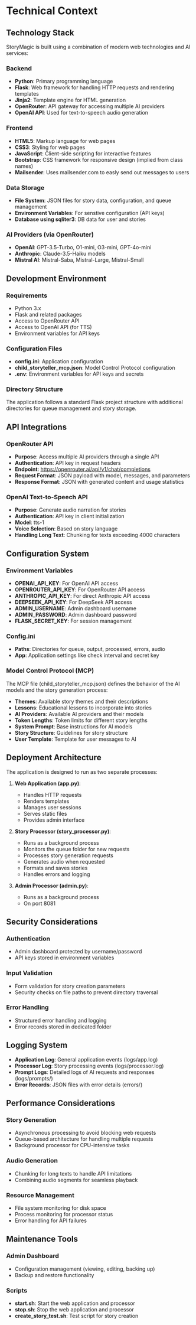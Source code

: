 # Technical Context

## Technology Stack

StoryMagic is built using a combination of modern web technologies and AI services:

### Backend
- **Python**: Primary programming language
- **Flask**: Web framework for handling HTTP requests and rendering templates
- **Jinja2**: Template engine for HTML generation
- **OpenRouter**: API gateway for accessing multiple AI providers
- **OpenAI API**: Used for text-to-speech audio generation

### Frontend
- **HTML5**: Markup language for web pages
- **CSS3**: Styling for web pages
- **JavaScript**: Client-side scripting for interactive features
- **Bootstrap**: CSS framework for responsive design (implied from class names)
- **Mailsender**: Uses mailsender.com to easly send out messages to users

### Data Storage
- **File System**: JSON files for story data, configuration, and queue management
- **Environment Variables**: For senstive configuration (API keys)
- **Database using sqliter3**: DB data for user and stories

### AI Providers (via OpenRouter)
- **OpenAI**: GPT-3.5-Turbo, O1-mini, O3-mini, GPT-4o-mini
- **Anthropic**: Claude-3.5-Haiku models
- **Mistral AI**: Mistral-Saba, Mistral-Large, Mistral-Small

## Development Environment

### Requirements
- Python 3.x
- Flask and related packages
- Access to OpenRouter API
- Access to OpenAI API (for TTS)
- Environment variables for API keys

### Configuration Files
- **config.ini**: Application configuration
- **child_storyteller_mcp.json**: Model Control Protocol configuration
- **.env**: Environment variables for API keys and secrets

### Directory Structure
The application follows a standard Flask project structure with additional directories for queue management and story storage.

## API Integrations

### OpenRouter API
- **Purpose**: Access multiple AI providers through a single API
- **Authentication**: API key in request headers
- **Endpoint**: https://openrouter.ai/api/v1/chat/completions
- **Request Format**: JSON payload with model, messages, and parameters
- **Response Format**: JSON with generated content and usage statistics

### OpenAI Text-to-Speech API
- **Purpose**: Generate audio narration for stories
- **Authentication**: API key in client initialization
- **Model**: tts-1
- **Voice Selection**: Based on story language
- **Handling Long Text**: Chunking for texts exceeding 4000 characters

## Configuration System

### Environment Variables
- **OPENAI_API_KEY**: For OpenAI API access
- **OPENROUTER_API_KEY**: For OpenRouter API access
- **ANTHROPIC_API_KEY**: For direct Anthropic API access
- **DEEPSEEK_API_KEY**: For DeepSeek API access
- **ADMIN_USERNAME**: Admin dashboard username
- **ADMIN_PASSWORD**: Admin dashboard password
- **FLASK_SECRET_KEY**: For session management

### Config.ini
- **Paths**: Directories for queue, output, processed, errors, audio
- **App**: Application settings like check interval and secret key

### Model Control Protocol (MCP)
The MCP file (child_storyteller_mcp.json) defines the behavior of the AI models and the story generation process:

- **Themes**: Available story themes and their descriptions
- **Lessons**: Educational lessons to incorporate into stories
- **AI Providers**: Available AI providers and their models
- **Token Lengths**: Token limits for different story lengths
- **System Prompt**: Base instructions for AI models
- **Story Structure**: Guidelines for story structure
- **User Template**: Template for user messages to AI

## Deployment Architecture

The application is designed to run as two separate processes:

1. **Web Application (app.py)**:
   - Handles HTTP requests
   - Renders templates
   - Manages user sessions
   - Serves static files
   - Provides admin interface

2. **Story Processor (story_processor.py)**:
   - Runs as a background process
   - Monitors the queue folder for new requests
   - Processes story generation requests
   - Generates audio when requested
   - Formats and saves stories
   - Handles errors and logging
3. **Admin Processor (admin.py)**:
   - Runs as a background process
   - On port 8081
## Security Considerations

### Authentication
- Admin dashboard protected by username/password
- API keys stored in environment variables

### Input Validation
- Form validation for story creation parameters
- Security checks on file paths to prevent directory traversal

### Error Handling
- Structured error handling and logging
- Error records stored in dedicated folder

## Logging System

- **Application Log**: General application events (logs/app.log)
- **Processor Log**: Story processing events (logs/processor.log)
- **Prompt Logs**: Detailed logs of AI requests and responses (logs/prompts/)
- **Error Records**: JSON files with error details (errors/)

## Performance Considerations

### Story Generation
- Asynchronous processing to avoid blocking web requests
- Queue-based architecture for handling multiple requests
- Background processor for CPU-intensive tasks

### Audio Generation
- Chunking for long texts to handle API limitations
- Combining audio segments for seamless playback

### Resource Management
- File system monitoring for disk space
- Process monitoring for processor status
- Error handling for API failures

## Maintenance Tools

### Admin Dashboard
- Configuration management (viewing, editing, backing up)
- Backup and restore functionality

### Scripts
- **start.sh**: Start the web application and processor
- **stop.sh**: Stop the web application and processor
- **create_story_test.sh**: Test script for story creation
